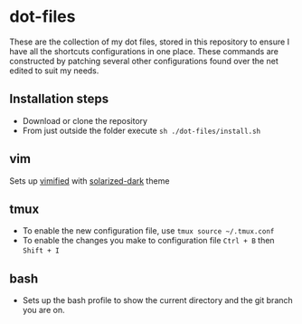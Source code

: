# dot-files

These are the collection of my dot files, stored in this repository to ensure I have all the shortcuts configurations in one place. These commands are constructed by patching several other configurations found over the net edited to suit my needs.

## Installation steps
- Download or clone the repository
- From just outside the folder execute `sh ./dot-files/install.sh`

## vim
Sets up [vimified](https://github.com/zaiste/vimified) with [solarized-dark](https://github.com/altercation/vim-colors-solarized) theme

## tmux
- To enable the new configuration file, use `tmux source ~/.tmux.conf`
- To enable the changes you make to configuration file `Ctrl + B` then `Shift + I`

## bash
- Sets up the bash profile to show the current directory and the git branch you are on.
